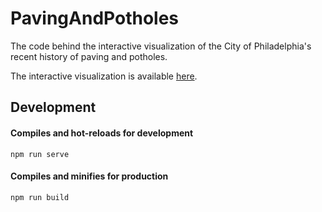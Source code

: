 # PavingAndPotholes

The code behind the interactive visualization of the City of Philadelphia's recent history
of paving and potholes.

The interactive visualization is available [here](https://controller.phila.gov/philadelphia-audits/data-release-paving-and-potholes/#/).

## Development

#### Compiles and hot-reloads for development

```
npm run serve
```

#### Compiles and minifies for production

```
npm run build
```
